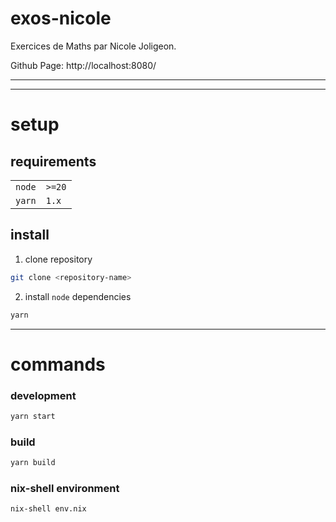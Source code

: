 # exos-nicole

Exercices de Maths par Nicole Joligeon.

Github Page: http://localhost:8080/

---

---

# setup

## requirements

|        |        |
| ------ | ------ |
| `node` | `>=20` |
| `yarn` | `1.x`  |

## install

1. clone repository

```sh
git clone <repository-name>
```

2. install `node` dependencies

```sh
yarn
```

---

# commands

### development

```sh
yarn start
```

### build

```sh
yarn build
```

### nix-shell environment

```sh
nix-shell env.nix
```
